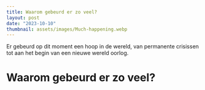 ```yaml
---
title: Waarom gebeurd er zo veel?
layout: post
date: "2023-10-10"
thumbnail: assets/images/Much-happening.webp
---
```


Er gebeurd op dit moment een hoop in de wereld, van permanente crisissen tot aan het begin van een nieuwe wereld oorlog.

# Waarom gebeurd er zo veel?